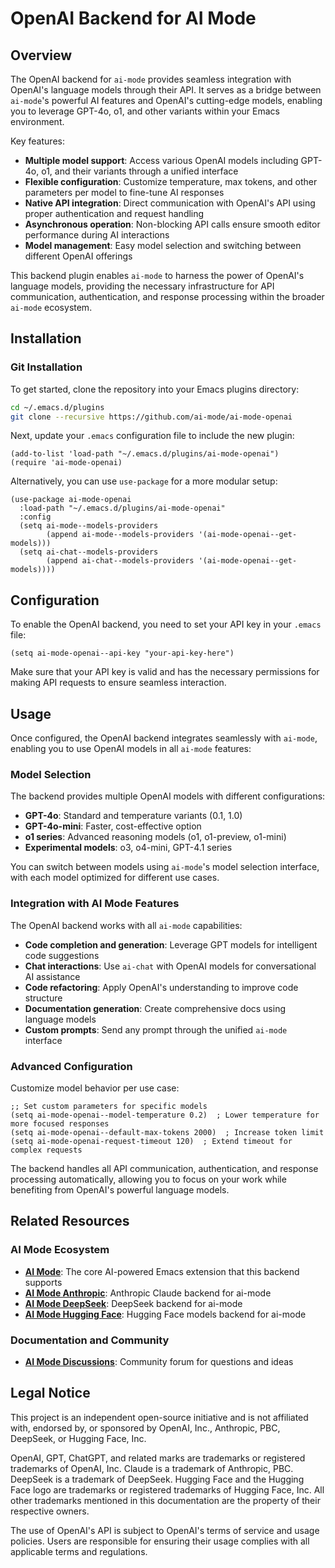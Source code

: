 # OpenAI Backend for AI Mode

## Overview

The OpenAI backend for `ai-mode` provides seamless integration with OpenAI's language models through their API. It serves as a bridge between `ai-mode`'s powerful AI features and OpenAI's cutting-edge models, enabling you to leverage GPT-4o, o1, and other variants within your Emacs environment.

Key features:
- **Multiple model support**: Access various OpenAI models including GPT-4o, o1, and their variants through a unified interface
- **Flexible configuration**: Customize temperature, max tokens, and other parameters per model to fine-tune AI responses
- **Native API integration**: Direct communication with OpenAI's API using proper authentication and request handling
- **Asynchronous operation**: Non-blocking API calls ensure smooth editor performance during AI interactions
- **Model management**: Easy model selection and switching between different OpenAI offerings

This backend plugin enables `ai-mode` to harness the power of OpenAI's language models, providing the necessary infrastructure for API communication, authentication, and response processing within the broader `ai-mode` ecosystem.

## Installation

### Git Installation

To get started, clone the repository into your Emacs plugins directory:

```bash
cd ~/.emacs.d/plugins
git clone --recursive https://github.com/ai-mode/ai-mode-openai
```

Next, update your `.emacs` configuration file to include the new plugin:

```elisp
(add-to-list 'load-path "~/.emacs.d/plugins/ai-mode-openai")
(require 'ai-mode-openai)
```

Alternatively, you can use `use-package` for a more modular setup:

```elisp
(use-package ai-mode-openai
  :load-path "~/.emacs.d/plugins/ai-mode-openai"
  :config
  (setq ai-mode--models-providers
        (append ai-mode--models-providers '(ai-mode-openai--get-models)))
  (setq ai-chat--models-providers
        (append ai-chat--models-providers '(ai-mode-openai--get-models))))
```

## Configuration

To enable the OpenAI backend, you need to set your API key in your `.emacs` file:

```elisp
(setq ai-mode-openai--api-key "your-api-key-here")
```

Make sure that your API key is valid and has the necessary permissions for making API requests to ensure seamless interaction.

## Usage

Once configured, the OpenAI backend integrates seamlessly with `ai-mode`, enabling you to use OpenAI models in all `ai-mode` features:

### Model Selection

The backend provides multiple OpenAI models with different configurations:
- **GPT-4o**: Standard and temperature variants (0.1, 1.0)
- **GPT-4o-mini**: Faster, cost-effective option
- **o1 series**: Advanced reasoning models (o1, o1-preview, o1-mini)
- **Experimental models**: o3, o4-mini, GPT-4.1 series

You can switch between models using `ai-mode`'s model selection interface, with each model optimized for different use cases.

### Integration with AI Mode Features

The OpenAI backend works with all `ai-mode` capabilities:
- **Code completion and generation**: Leverage GPT models for intelligent code suggestions
- **Chat interactions**: Use `ai-chat` with OpenAI models for conversational AI assistance
- **Code refactoring**: Apply OpenAI's understanding to improve code structure
- **Documentation generation**: Create comprehensive docs using language models
- **Custom prompts**: Send any prompt through the unified `ai-mode` interface

### Advanced Configuration

Customize model behavior per use case:

```elisp
;; Set custom parameters for specific models
(setq ai-mode-openai--model-temperature 0.2)  ; Lower temperature for more focused responses
(setq ai-mode-openai--default-max-tokens 2000)  ; Increase token limit
(setq ai-mode-openai-request-timeout 120)  ; Extend timeout for complex requests
```

The backend handles all API communication, authentication, and response processing automatically, allowing you to focus on your work while benefiting from OpenAI's powerful language models.

## Related Resources

### AI Mode Ecosystem

- **[AI Mode](https://github.com/ai-mode/ai-mode)**: The core AI-powered Emacs extension that this backend supports
- **[AI Mode Anthropic](https://github.com/ai-mode/ai-mode-anthropic)**: Anthropic Claude backend for ai-mode
- **[AI Mode DeepSeek](https://github.com/ai-mode/ai-mode-deepseek)**: DeepSeek backend for ai-mode
- **[AI Mode Hugging Face](https://github.com/ai-mode/ai-mode-hf)**: Hugging Face models backend for ai-mode


### Documentation and Community

- **[AI Mode Discussions](https://github.com/ai-mode/ai-mode/discussions)**: Community forum for questions and ideas

## Legal Notice

This project is an independent open-source initiative and is not affiliated with, endorsed by, or sponsored by OpenAI, Inc., Anthropic, PBC, DeepSeek, or Hugging Face, Inc.

OpenAI, GPT, ChatGPT, and related marks are trademarks or registered trademarks of OpenAI, Inc. Claude is a trademark of Anthropic, PBC. DeepSeek is a trademark of DeepSeek. Hugging Face and the Hugging Face logo are trademarks or registered trademarks of Hugging Face, Inc. All other trademarks mentioned in this documentation are the property of their respective owners.

The use of OpenAI's API is subject to OpenAI's terms of service and usage policies. Users are responsible for ensuring their usage complies with all applicable terms and regulations.

